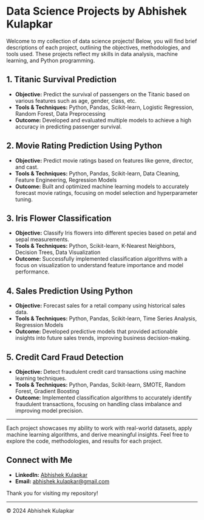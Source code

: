 # Data Science Projects by Abhishek Kulapkar

Welcome to my collection of data science projects! Below, you will find brief descriptions of each project, outlining the objectives, methodologies, and tools used. These projects reflect my skills in data analysis, machine learning, and Python programming.

## 1. Titanic Survival Prediction
- **Objective:** Predict the survival of passengers on the Titanic based on various features such as age, gender, class, etc.
- **Tools & Techniques:** Python, Pandas, Scikit-learn, Logistic Regression, Random Forest, Data Preprocessing
- **Outcome:** Developed and evaluated multiple models to achieve a high accuracy in predicting passenger survival.

## 2. Movie Rating Prediction Using Python
- **Objective:** Predict movie ratings based on features like genre, director, and cast.
- **Tools & Techniques:** Python, Pandas, Scikit-learn, Data Cleaning, Feature Engineering, Regression Models
- **Outcome:** Built and optimized machine learning models to accurately forecast movie ratings, focusing on model selection and hyperparameter tuning.

## 3. Iris Flower Classification
- **Objective:** Classify Iris flowers into different species based on petal and sepal measurements.
- **Tools & Techniques:** Python, Scikit-learn, K-Nearest Neighbors, Decision Trees, Data Visualization
- **Outcome:** Successfully implemented classification algorithms with a focus on visualization to understand feature importance and model performance.

## 4. Sales Prediction Using Python
- **Objective:** Forecast sales for a retail company using historical sales data.
- **Tools & Techniques:** Python, Pandas, Scikit-learn, Time Series Analysis, Regression Models
- **Outcome:** Developed predictive models that provided actionable insights into future sales trends, improving business decision-making.

## 5. Credit Card Fraud Detection
- **Objective:** Detect fraudulent credit card transactions using machine learning techniques.
- **Tools & Techniques:** Python, Pandas, Scikit-learn, SMOTE, Random Forest, Gradient Boosting
- **Outcome:** Implemented classification algorithms to accurately identify fraudulent transactions, focusing on handling class imbalance and improving model precision.

---

Each project showcases my ability to work with real-world datasets, apply machine learning algorithms, and derive meaningful insights. Feel free to explore the code, methodologies, and results for each project. 

## Connect with Me
- **LinkedIn:** [Abhishek Kulapkar](https://www.linkedin.com/in/abhishek-kulapkar-236a831a0/)
- **Email:** [abhishek.kulapkar@gmail.com](mailto:abhishek.kulapkar@gmail.com)

Thank you for visiting my repository!

---

© 2024 Abhishek Kulapkar
